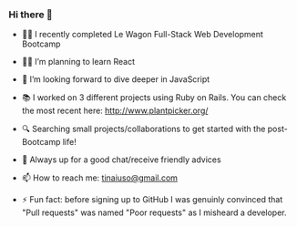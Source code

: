 ### Hi there 👋

- 👩‍💻  I recently completed Le Wagon Full-Stack Web Development Bootcamp
- 👩‍🎓  I’m planning to learn React
- 🤿  I’m looking forward to dive deeper in JavaScript
- 📚  I worked on 3 different projects using Ruby on Rails. You can check the most recent here: http://www.plantpicker.org/
- 🔍  Searching small projects/collaborations to get started with the post-Bootcamp life!
- 💬  Always up for a good chat/receive friendly advices
- 📫  How to reach me: tinaiuso@gmail.com

- ⚡ Fun fact: before signing up to GitHub I was genuinly convinced that "Pull requests" was named "Poor requests" as I misheard a developer.

